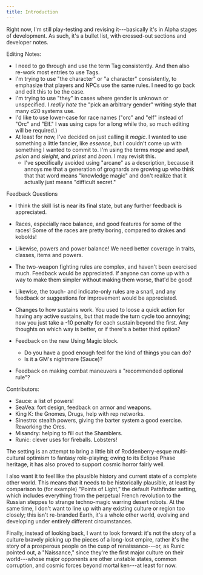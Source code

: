 ```yaml
---
title: Introduction
---
```


Right now, I'm still play-testing and revising it---basically it's in
Alpha stages of development. As such, it's a bullet list, with
crossed-out sections and developer notes.

Editing Notes:

-   I need to go through and use the term Tag consistently. And then
    also re-work most entries to use Tags.
-   I'm trying to use "the character" or "a character" consistently, to
    emphasize that players and NPCs use the same rules. I need to go
    back and edit this to be the case.
-   I'm trying to use "they" in cases where gender is unknown or
    unspecified. I _really hate_ the "pick an arbitrary gender" writing
    style that many d20 systems use.
-   I'd like to use lower-case for race names ("orc" and "elf" instead
    of "Orc" and "Elf." I was using caps for a long while tho, so much
    editing will be required.)
-   At least for now, I've decided on just calling it _magic_. I wanted
    to use something a little fancier, like _essence_, but I couldn't
    come up with something I wanted to commit to. I'm using the terms
    _mage_ and _spell,_ _psion_ and _sleight_, and _priest_ and _boon_.
    I may revisit this.
    -   I've specifically avoided using "arcane" as a description,
        because it annoys me that a generation of grognards are growing
        up who think that that word means "knowledge magic" and don't
        realize that it actually just means "difficult secret."

Feedback Questions

-   I think the skill list is near its final state, but any further
    feedback is appreciated.
-   Races, especially race balance, and good features for some of the
    races! Some of the races are pretty boring, compared to drakes and
    kobolds!
-   Likewise, powers and power balance! We need better coverage in
    traits, classes, items and powers.
-   The two-weapon fighting rules are complex, and haven't been
    exercised much. Feedback would be appreciated. If anyone can come up
    with a way to make them simpler without making them worse, that'd be
    good!
-   Likewise, the touch- and indicate-only rules are a snarl, and any
    feedback or suggestions for improvement would be appreciated.
-   Changes to how sustains work. You used to loose a quick action for
    having any active sustains, but that made the turn cycle too
    annoying; now you just take a -10 penalty for each sustain beyond
    the first. Any thoughts on which way is better, or if there's a
    better third option?
-   Feedback on the new Using Magic block.

    -   Do you have a good enough feel for the kind of things you can
        do?
    -   Is it a GM's nightmare (Sauce)?

-   Feedback on making combat maneuvers a "recommended optional rule"?

Contributors:

-   Sauce: a list of powers!
-   SeaVea: fort design, feedback on armor and weapons.
-   King K: the Gnomes, Drugs, help with rep networks.
-   Sinestro: stealth powers, giving the barter system a good exercise.
    Reworking the Orcs.
-   Misandry: helping to fill out the Shamblers.
-   Runic: clever uses for fireballs. Lobsters!

The setting is an attempt to bring a little bit of Roddenberry-esque
multi-cultural optimism to fantasy role-playing; owing to its Eclipse
Phase heritage, it has also proved to support cosmic horror fairly well.

I also want it to feel like the plausible history and current state of a
complete other world. This means that it needs to be historically
plausible, at least by comparison to (for example) "Points of Light,"
the default Pathfinder setting, which includes everything from the
perpetual French revolution to the Russian steppes to strange
techno-magic warring desert robots. At the same time, I don't want to
line up with any existing culture or region too closely; this isn't
re-branded Earth, it's a whole other world, evolving and developing
under entirely different circumstances.

Finally, instead of looking back, I want to look forward: it's not the
story of a culture bravely picking up the pieces of a long-lost empire,
rather it's the story of a prosperous people on the cusp of
renaissance---or, as Runic pointed out, a "Naissance," since they're the
first major culture on their world---whose major opponents are other
unstable states, common corruption, and cosmic forces beyond mortal
ken---at least for now.
